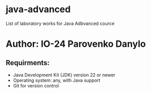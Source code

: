 # java-advanced

List of laboratory works for Java Adbvanced cource

# Author: IO-24 Parovenko Danylo

## Requirments:

- Java Development Kit (JDK) version 22 or newer
- Operating system: any, with Java support
- Git for version control

